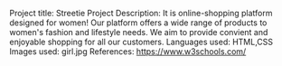 Project title: Streetie
Project Description: It is online-shopping platform designed for women! Our platform offers a wide range of products to women's fashion and lifestyle needs.
We aim to provide convient and enjoyable shopping for all our customers.
Languages used: HTML,CSS
Images used: girl.jpg
References: https://www.w3schools.com/

